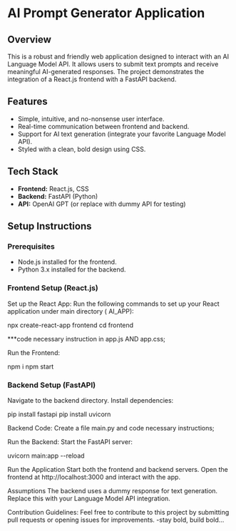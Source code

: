 

# AI Prompt Generator Application

## Overview

This is a robust and friendly web application designed to interact with an AI Language Model API. It allows users to submit text prompts and receive 
meaningful AI-generated responses. The project demonstrates the integration of a React.js frontend with a FastAPI backend.

## Features

- Simple, intuitive, and no-nonsense user interface.
- Real-time communication between frontend and backend.
- Support for AI text generation (integrate your favorite Language Model API).
- Styled with a clean, bold design using CSS.

## Tech Stack

- **Frontend:** React.js, CSS
- **Backend:** FastAPI (Python)
- **API:** OpenAI GPT (or replace with dummy API for testing)

## Setup Instructions

### Prerequisites
- Node.js installed for the frontend.
- Python 3.x installed for the backend.


### Frontend Setup (React.js)

Set up the React App: Run the following commands to set up your React application under main directory ( AI_APP):

npx create-react-app frontend
cd frontend

***code necessary instruction in app.js AND app.css;

Run the Frontend:

npm i
npm start



### Backend Setup (FastAPI)

Navigate to the backend directory.
Install dependencies:


pip install fastapi 
pip install uvicorn

Backend Code: Create a file main.py and code necessary instructions;

Run the Backend: Start the FastAPI server:

uvicorn main:app --reload


Run the Application
Start both the frontend and backend servers.
Open the frontend at http://localhost:3000 and interact with the app.


Assumptions
The backend uses a dummy response for text generation. Replace this with your Language Model API integration.

Contribution Guidelines:
Feel free to contribute to this project by submitting pull requests or opening issues for improvements.
-stay bold, build bold...

